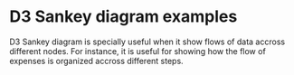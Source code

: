 # D3 Sankey diagram examples

D3 Sankey diagram is specially useful when it show flows of data accross different nodes.
For instance, it is useful for showing how the flow of expenses is organized accross different steps.
